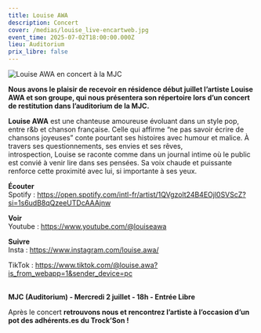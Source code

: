 ```yaml
---
title: Louise AWA
description: Concert
cover: /medias/louise_live-encartweb.jpg
event_time: 2025-07-02T18:00:00.000Z
lieu: Auditorium
prix_libre: false
---
```

![Louise AWA en concert à la MJC](/medias/louise_live-pageweb.jpg "Louise AWA en concert à la MJC")

**Nous avons le plaisir de recevoir en résidence début juillet l’artiste Louise AWA et son groupe, qui nous présentera son répertoire lors d’un concert de restitution dans l’auditorium de la MJC.**

**Louise AWA** est une chanteuse amoureuse évoluant dans un style pop, entre r&b et chanson française. Celle qui affirme “ne pas savoir écrire de chansons joyeuses” conte pourtant ses histoires avec humour et malice. À travers ses questionnements, ses envies et ses rêves, introspection, Louise se raconte comme dans un journal intime où le public est convié à venir lire dans ses pensées. Sa voix chaude et puissante renforce cette proximité avec lui, si importante à ses yeux.

**Écouter** \
Spotify : <https://open.spotify.com/intl-fr/artist/1QVgzolt24B4EOjl0SVScZ?si=1s6udB8qQzeeUTDcAAAjnw>

**Voir**\
Youtube : <https://www.youtube.com/@louiseawa> 

**Suivre**\
Insta : <https://www.instagram.com/louise.awa/> 

TikTok : <https://www.tiktok.com/@louise.awa?is_from_webapp=1&sender_device=pc>

\
**MJC (Auditorium) - Mercredi 2 juillet - 18h - Entrée Libre**

Après le concert **retrouvons nous et rencontrez l’artiste à l’occasion d’un pot des adhérents.es du Trock’Son !**